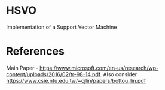 # HSVO
Implementation of a Support Vector Machine

# References
Main Paper - https://www.microsoft.com/en-us/research/wp-content/uploads/2016/02/tr-98-14.pdf.
Also consider https://www.csie.ntu.edu.tw/~cjlin/papers/bottou_lin.pdf
